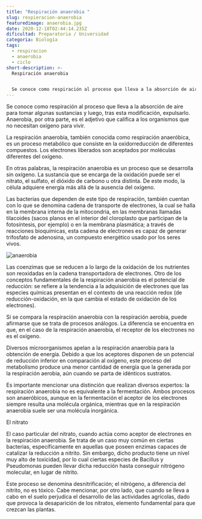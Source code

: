 ```yaml
---
title: "Respiración anaerobia "
slug: respieracion-anaerobia
featuredimage: anaerobia.jpg
date: 2020-12-18T02:44:14.235Z
dificultad: Preparatoria / Universidad
categoria: Biología
tags:
  - respiracion
  - anaerobia
  - ciclo
short-description: >-
  Respiración anaerobia 


  Se conoce como respiración al proceso que lleva a la absorción de aire para tomar algunas sustancias y luego, tras esta modificación, expulsarlo. Anaerobia, por otra parte, es el adjetivo que califica a los organismos que no necesitan oxígeno para vivir.
---
```

Se conoce como respiración al proceso que lleva a la absorción de aire para tomar algunas sustancias y luego, tras esta modificación, expulsarlo. Anaerobia, por otra parte, es el adjetivo que califica a los organismos que no necesitan oxígeno para vivir.



La respiración anaerobia, también conocida como respiración anaeróbica, es un proceso metabólico que consiste en la oxidorreducción de diferentes compuestos. Los electrones liberados son aceptados por moléculas diferentes del oxígeno.



En otras palabras, la respiración anaerobia es un proceso que se desarrolla sin oxígeno. La sustancia que se encarga de la oxidación puede ser el nitrato, el sulfato, el dióxido de carbono u otra distinta. De este modo, la célula adquiere energía más allá de la ausencia del oxígeno.



Las bacterias que dependen de este tipo de respiración, también cuentan con lo que se denomina cadena de transporte de electrones, la cual se halla en la membrana interna de la mitocondria, en las membranas llamadas tilacoides (sacos planos en el interior del cloroplasto que participan de la fotosíntesis, por ejemplo) o en la membrana plasmática; a través de reacciones bioquímicas, esta cadena de electrones es capaz de generar trifosfato de adenosina, un compuesto energético usado por los seres vivos.

![anaerobia](/assets/anaerobia1.jpeg "anaerobia")



Las coenzimas que se reducen a lo largo de la oxidación de los nutrientes son reoxidadas en la cadena transportadora de electrones. Otro de los conceptos fundamentales de la respiración anaerobia es el potencial de reducción: se refiere a la tendencia a la adquisición de electrones que las especies químicas presentan en el contexto de una reacción redox (de reducción-oxidación, en la que cambia el estado de oxidación de los electrones).



Si se compara la respiración anaerobia con la respiración aerobia, puede afirmarse que se trata de procesos análogos. La diferencia se encuentra en que, en el caso de la respiración anaerobia, el receptor de los electrones no es el oxígeno.



Diversos microorganismos apelan a la respiración anaerobia para la obtención de energía. Debido a que los aceptores disponen de un potencial de reducción inferior en comparación al oxígeno, este proceso del metabolismo produce una menor cantidad de energía que la generada por la respiración aerobia, aún cuando se parta de idénticos sustratos.



Es importante mencionar una distinción que realizan diversos expertos: la respiración anaerobia no es equivalente a la fermentación. Ambos procesos son anaeróbicos, aunque en la fermentación el aceptor de los electrones siempre resulta una molécula orgánica, mientras que en la respiración anaerobia suele ser una molécula inorgánica.



El nitrato 

El caso particular del nitrato, cuando actúa como aceptor de electrones en la respiración anaerobia. Se trata de un caso muy común en ciertas bacterias, específicamente en aquellas que poseen enzimas capaces de catalizar la reducción a nitrito. Sin embargo, dicho producto tiene un nivel muy alto de toxicidad, por lo cual ciertas especies de Bacillus y Pseudomonas pueden llevar dicha reducción hasta conseguir nitrógeno molecular, en lugar de nitrito.

Este proceso se denomina desnitrificación; el nitrógeno, a diferencia del nitrito, no es tóxico. Cabe mencionar, por otro lado, que cuando se lleva a cabo en el suelo perjudica el desarrollo de las actividades agrícolas, dado que provoca la desaparición de los nitratos, elemento fundamental para que crezcan las plantas.